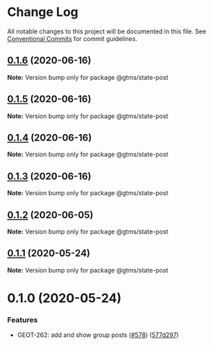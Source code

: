 # Change Log

All notable changes to this project will be documented in this file.
See [Conventional Commits](https://conventionalcommits.org) for commit guidelines.

## [0.1.6](https://github.com/gtms-org/gtms-frontend/compare/@gtms/state-post@0.1.5...@gtms/state-post@0.1.6) (2020-06-16)

**Note:** Version bump only for package @gtms/state-post

## [0.1.5](https://github.com/gtms-org/gtms-frontend/compare/@gtms/state-post@0.1.4...@gtms/state-post@0.1.5) (2020-06-16)

**Note:** Version bump only for package @gtms/state-post

## [0.1.4](https://github.com/gtms-org/gtms-frontend/compare/@gtms/state-post@0.1.3...@gtms/state-post@0.1.4) (2020-06-16)

**Note:** Version bump only for package @gtms/state-post

## [0.1.3](https://github.com/gtms-org/gtms-frontend/compare/@gtms/state-post@0.1.2...@gtms/state-post@0.1.3) (2020-06-16)

**Note:** Version bump only for package @gtms/state-post

## [0.1.2](https://github.com/gtms-org/gtms-frontend/compare/@gtms/state-post@0.1.1...@gtms/state-post@0.1.2) (2020-06-05)

**Note:** Version bump only for package @gtms/state-post

## [0.1.1](https://github.com/gtms-org/gtms-frontend/compare/@gtms/state-post@0.1.0...@gtms/state-post@0.1.1) (2020-05-24)

**Note:** Version bump only for package @gtms/state-post

# 0.1.0 (2020-05-24)

### Features

- GEOT-262: add and show group posts ([#578](https://github.com/gtms-org/gtms-frontend/issues/578)) ([577d297](https://github.com/gtms-org/gtms-frontend/commit/577d29703b3e58e167a7e8ca5c39e0cd84220811))
